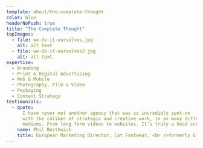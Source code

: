 ```yaml
---
template: about/the-complete-thought
color: blue
headerNoPush: true
title: "The Complete Thought"
topImages:
  - file: we-do-it-ourselves.jpg
    alt: alt text
  - file: we-do-it-ourselves2.jpg
    alt: alt text
expertise:
  - Branding
  - Print & Digital Advertising
  - Web & Mobile
  - Photography, Film & Video
  - Packaging
  - Content Strategy
testimonials:
  - quote:
      I have never met another agency that was so incredibly spot-on
      with the caliber of strategic and creative work, in as many different
      mediums. From long form videos to websites. It’s truly a head scratcher.
    name: Phil Borthwick
    title: European Marketing Director, Cat Footwear, <br />formerly Global Marketing Director at Dr. Martens
---
```

